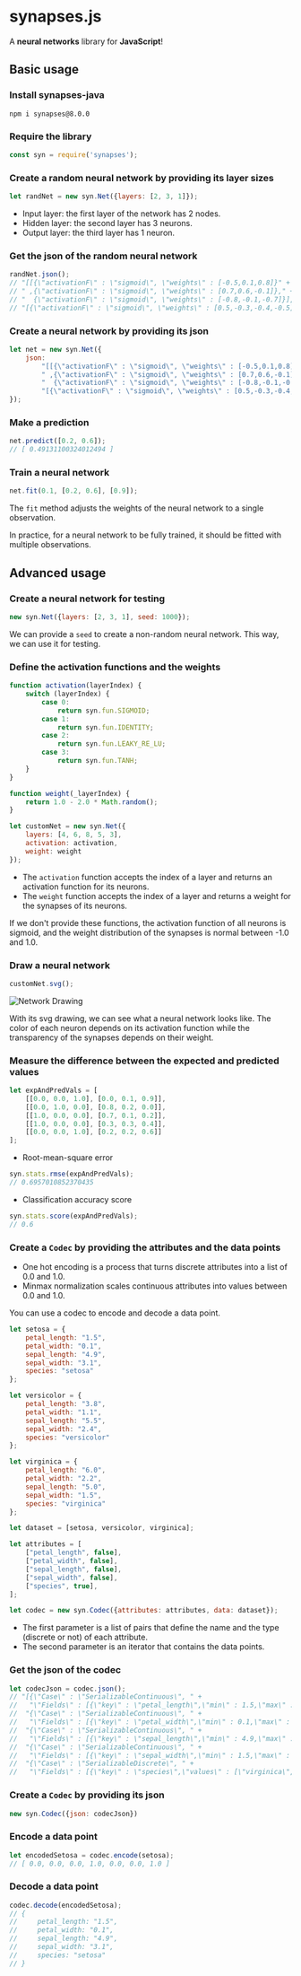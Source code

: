 # synapses.js

A **neural networks** library for **JavaScript**!

## Basic usage

### Install synapses-java

```
npm i synapses@8.0.0
```

### Require the library

```javascript
const syn = require('synapses');
```

### Create a random neural network by providing its layer sizes

```javascript
let randNet = new syn.Net({layers: [2, 3, 1]});
```

* Input layer: the first layer of the network has 2 nodes.
* Hidden layer: the second layer has 3 neurons.
* Output layer: the third layer has 1 neuron.

### Get the json of the random neural network

```javascript
randNet.json();
// "[[{\"activationF\" : \"sigmoid\", \"weights\" : [-0.5,0.1,0.8]}" +
// " ,{\"activationF\" : \"sigmoid\", \"weights\" : [0.7,0.6,-0.1]}," +
// "  {\"activationF\" : \"sigmoid\", \"weights\" : [-0.8,-0.1,-0.7]}]," +
// "[{\"activationF\" : \"sigmoid\", \"weights\" : [0.5,-0.3,-0.4,-0.5]}]]"
```

### Create a neural network by providing its json

```javascript
let net = new syn.Net({
    json:
        "[[{\"activationF\" : \"sigmoid\", \"weights\" : [-0.5,0.1,0.8]}" +
        " ,{\"activationF\" : \"sigmoid\", \"weights\" : [0.7,0.6,-0.1]}," +
        "  {\"activationF\" : \"sigmoid\", \"weights\" : [-0.8,-0.1,-0.7]}]," +
        "[{\"activationF\" : \"sigmoid\", \"weights\" : [0.5,-0.3,-0.4,-0.5]}]]"
});
```

### Make a prediction

```javascript
net.predict([0.2, 0.6]);
// [ 0.49131100324012494 ]
```

### Train a neural network

```javascript
net.fit(0.1, [0.2, 0.6], [0.9]);
```

The `fit` method adjusts the weights of the neural network to a single observation.

In practice, for a neural network to be fully trained, it should be fitted with multiple observations.

## Advanced usage

### Create a neural network for testing

```javascript
new syn.Net({layers: [2, 3, 1], seed: 1000});
```

We can provide a `seed` to create a non-random neural network.
This way, we can use it for testing.

### Define the activation functions and the weights

```javascript
function activation(layerIndex) {
    switch (layerIndex) {
        case 0:
            return syn.fun.SIGMOID;
        case 1:
            return syn.fun.IDENTITY;
        case 2:
            return syn.fun.LEAKY_RE_LU;
        case 3:
            return syn.fun.TANH;
    }
}

function weight(_layerIndex) {
    return 1.0 - 2.0 * Math.random();
}

let customNet = new syn.Net({
    layers: [4, 6, 8, 5, 3],
    activation: activation,
    weight: weight
});
```

* The `activation` function accepts the index of a layer and returns an activation function for its neurons.
* The `weight` function accepts the index of a layer and returns a weight for the synapses of its neurons.

If we don't provide these functions, the activation function of all neurons is sigmoid,
and the weight distribution of the synapses is normal between -1.0 and 1.0.

### Draw a neural network

```javascript
customNet.svg();
```

![Network Drawing](https://github.com/mrdimosthenis/synapses/blob/master/neural_network.png?raw=true)

With its svg drawing, we can see what a neural network looks like.
The color of each neuron depends on its activation function
while the transparency of the synapses depends on their weight.

### Measure the difference between the expected and predicted values

```javascript
let expAndPredVals = [
    [[0.0, 0.0, 1.0], [0.0, 0.1, 0.9]],
    [[0.0, 1.0, 0.0], [0.8, 0.2, 0.0]],
    [[1.0, 0.0, 0.0], [0.7, 0.1, 0.2]],
    [[1.0, 0.0, 0.0], [0.3, 0.3, 0.4]],
    [[0.0, 0.0, 1.0], [0.2, 0.2, 0.6]]
];
```

* Root-mean-square error

```javascript
syn.stats.rmse(expAndPredVals);
// 0.6957010852370435
```

* Classification accuracy score

```javascript
syn.stats.score(expAndPredVals);
// 0.6
```

### Create a `Codec` by providing the attributes and the data points

* One hot encoding is a process that turns discrete attributes into a list of 0.0 and 1.0.
* Minmax normalization scales continuous attributes into values between 0.0 and 1.0.

You can use a codec to encode and decode a data point.

```javascript
let setosa = {
    petal_length: "1.5",
    petal_width: "0.1",
    sepal_length: "4.9",
    sepal_width: "3.1",
    species: "setosa"
};

let versicolor = {
    petal_length: "3.8",
    petal_width: "1.1",
    sepal_length: "5.5",
    sepal_width: "2.4",
    species: "versicolor"
};

let virginica = {
    petal_length: "6.0",
    petal_width: "2.2",
    sepal_length: "5.0",
    sepal_width: "1.5",
    species: "virginica"
};

let dataset = [setosa, versicolor, virginica];

let attributes = [
    ["petal_length", false],
    ["petal_width", false],
    ["sepal_length", false],
    ["sepal_width", false],
    ["species", true],
];

let codec = new syn.Codec({attributes: attributes, data: dataset});
```

* The first parameter is a list of pairs that define the name and the type (discrete or not) of each attribute.
* The second parameter is an iterator that contains the data points.

### Get the json of the codec

```javascript
let codecJson = codec.json();
// "[{\"Case\" : \"SerializableContinuous\", " +
//   "\"Fields\" : [{\"key\" : \"petal_length\",\"min\" : 1.5,\"max\" : 6.0}]}," +
//  "{\"Case\" : \"SerializableContinuous\", " +
//   "\"Fields\" : [{\"key\" : \"petal_width\",\"min\" : 0.1,\"max\" : 2.2}]}," +
//  "{\"Case\" : \"SerializableContinuous\", " +
//   "\"Fields\" : [{\"key\" : \"sepal_length\",\"min\" : 4.9,\"max\" : 5.5}]}," +
//  "{\"Case\" : \"SerializableContinuous\", " +
//   "\"Fields\" : [{\"key\" : \"sepal_width\",\"min\" : 1.5,\"max\" : 3.1}]}," +
//  "{\"Case\" : \"SerializableDiscrete\", " +
//   "\"Fields\" : [{\"key\" : \"species\",\"values\" : [\"virginica\",\"versicolor\",\"setosa\"]}]}]"
```

### Create a `Codec` by providing its json

```javascript
new syn.Codec({json: codecJson})
```

### Encode a data point

```javascript
let encodedSetosa = codec.encode(setosa);
// [ 0.0, 0.0, 0.0, 1.0, 0.0, 0.0, 1.0 ]
```

### Decode a data point

```javascript
codec.decode(encodedSetosa);
// {
//     petal_length: "1.5",
//     petal_width: "0.1",
//     sepal_length: "4.9",
//     sepal_width: "3.1",
//     species: "setosa"
// }
```
